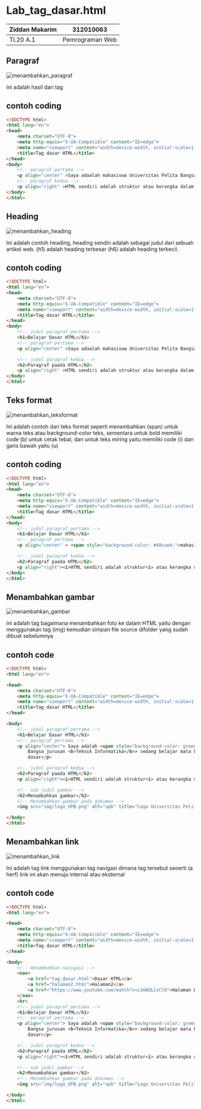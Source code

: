 # Lab_tag_dasar.html

| Ziddan Makarim | 312010063 |
| -------------- | --------- |
| TI.20 A.1      | Pemrograman Web |

## Paragraf
![menambahkan_paragraf](img/hasil_paragraf.png)

Ini adalah hasil dari tag <p>

## contoh coding
```html
<!DOCTYPE html>
<html lang="en">
<head>
    <meta charset="UTF-8">
    <meta http-equiv="X-UA-Compatible" content="IE=edge">
    <meta name="viewport" content="width=device-width, initial-scale=1.0">
    <title>Tag dasar HTML</title>
</head>
<body>
    <!-- paragraf pertama -->
    <p align="center" >Saya adaalah mahasiswa Universitas Pelita Bangsa jurusan Teknik Informatika sedang belajar mata kuliah Pemrograman Web pertama saya belajar tag dasar</p>
    <!-- paragraf kedua -->
    <p align="right" >HTML sendiri adalah struktur atau kerangka dalam membuat website yang terdiri atas head body dan tag penutup HTML</p>
</body>
</html>
```
## Heading
![menambahkan_heading](img/heading.png)

Ini adalah contoh heading, heading sendiri adalah sebagai judul dari sebuah artikel web. (h1) adalah heading terbesar (h6) adalah heading terkecil.

## contoh coding
```html
<!DOCTYPE html>
<html lang="en">
<head>
    <meta charset="UTF-8">
    <meta http-equiv="X-UA-Compatible" content="IE=edge">
    <meta name="viewport" content="width=device-width, initial-scale=1.0">
    <title>Tag dasar HTML</title>
</head>
<body>
    <!-- judul paragraf pertama -->
    <h1>Belajar Dasar HTML</h1>
    <!-- paragraf pertama -->
    <p align="center" >Saya adaalah mahasiswa Universitas Pelita Bangsa jurusan Teknik Informatika sedang belajar mata kuliah Pemrograman Web pertama saya belajar tag dasar</p>

    <!-- judul paragraf kedua -->
    <h2>Paragraf paada HTML</h2>
    <p align="right" >HTML sendiri adalah struktur atau kerangka dalam membuat website yang terdiri atas head body dan tag penutup HTML</p>
</body>
</html>
```

## Teks format
![menambahkan_teksformat](img/teks_format1.png)

Ini adalah contoh dari teks format seperti menambahkan (span) untuk warna teks atau background-color teks, sementara untuk bold memiliki code (b) untuk cetak tebal, dan untuk teks miring yaitu memiliki code (i) dan garis bawah yaitu (u)

## contoh coding
```html
<!DOCTYPE html>
<html lang="en">
<head>
    <meta charset="UTF-8">
    <meta http-equiv="X-UA-Compatible" content="IE=edge">
    <meta name="viewport" content="width=device-width, initial-scale=1.0">
    <title>Tag dasar HTML</title>
</head>
<body>
    <!-- judul paragraf pertama -->
    <h1>Belajar Dasar HTML</h1>
    <!-- paragraf pertama -->
    <p align="center" > <span style="background-color: #48cae4;">mahasiswa Universitas Pelita Bangsa</span> Saya adalah jurusan <b>Teknik Informatika</b>> sedang belajar mata kuliah Pemrograman Web pertama saya belajar tag dasar</p>

    <!-- judul paragraf kedua -->
    <h2>Paragraf paada HTML</h2>
    <p align="right"><i>HTML sendiri adalah struktur<i> atau kerangka dalam membuat website yang terdiri atas <u>head body dan tag penutup HTML</u></p>
</body>
</html>
```

## Menambahkan gambar
![menambahkan_gambar](img/logo.png)

Ini adalah tag bagaimana menambahkan foto ke dalam HTML yaitu dengan menggunakan tag (img) kemudian simpan file source difolder yang sudah dibuat sebelumnya

## contoh code
```html
<!DOCTYPE html>
<html lang="en">

<head>
    <meta charset="UTF-8">
    <meta http-equiv="X-UA-Compatible" content="IE=edge">
    <meta name="viewport" content="width=device-width, initial-scale=1.0">
    <title>Tag dasar HTML</title>
</head>

<body>
    <!-- judul paragraf pertama -->
    <h1>Belajar Dasar HTML</h1>
    <!-- paragraf pertama -->
    <p align="center"> Saya adalah <span style="background-color: greenyellow;">mahasiswa Universitas Pelita</span>
        Bangsa jurusan <b>Teknik Informatika</b>> sedang belajar mata kuliah Pemrograman Web pertama saya belajar tag
        dasar</p>

    <!-- judul paragraf kedua -->
    <h2>Paragraf paada HTML</h2>
    <p align="right"><i>HTML sendiri adalah struktur<i> atau kerangka dalam membuat website yang terdiri atas <u>head body dan tag penutup HTML</u></p>

    <!-- sub judul gambar -->
    <h2>Menambahkan gambar</h2>
    <!-- Menambahkan gambar pada dokumen -->
    <img src="img/logo_UPB.png" alt="upb" title="Logo Universitas Pelita Bangsa" width="200px">

</body>
</html>
```

## Menambahkan link
![menambahkan_link](img/link.png)

Ini adalah tag link menggunakan tag navigasi dimana tag tersebut seoerti (a herf) link ini akan menuju internal atau eksternal

## contoh code
```html
<!DOCTYPE html>
<html lang="en">

<head>
    <meta charset="UTF-8">
    <meta http-equiv="X-UA-Compatible" content="IE=edge">
    <meta name="viewport" content="width=device-width, initial-scale=1.0">
    <title>Tag dasar HTML</title>
</head>

<body>
    <!-- menambahkan navigasi -->
    <nav>
        <a href="tag_dasar.html">Dasar HTML</a>
        <a href="halaman2.html">Halaman2</a>
        <a href="https://www.youtube.com/watch?v=z3m8QLCxCl0">Halaman Web Eksternal Google</a>
    </nav>
    <hr>
    <!-- judul paragraf pertama -->
    <h1>Belajar Dasar HTML</h1>
    <!-- paragraf pertama -->
    <p align="center"> Saya adalah <span style="background-color: greenyellow;">mahasiswa Universitas Pelita</span>
        Bangsa jurusan <b>Teknik Informatika</b>> sedang belajar mata kuliah Pemrograman Web pertama saya belajar tag
        dasar</p>

    <!-- judul paragraf kedua -->
    <h2>Paragraf paada HTML</h2>
    <p align="right"><i>HTML sendiri adalah struktur<i> atau kerangka dalam membuat website yang terdiri atas <u>head body dan tag penutup HTML</u></p>

    <!-- sub judul gambar -->
    <h2>Menambahkan gambar</h2>
    <!-- Menambahkan gambar pada dokumen -->
    <img src="img/logo_UPB.png" alt="upb" title="Logo Universitas Pelita Bangsa" width="200px">

</body>
</html>
```